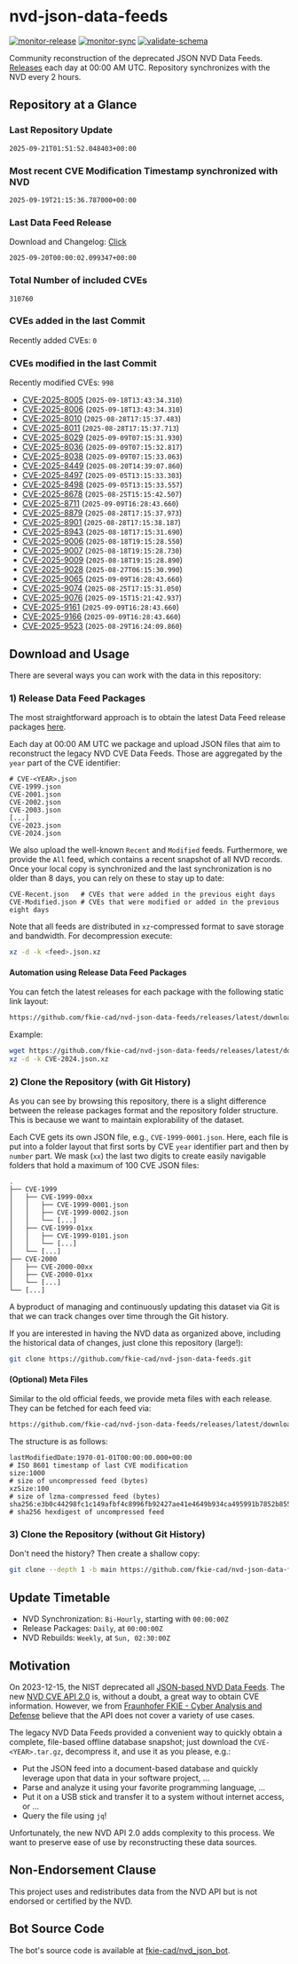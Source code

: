 # nvd-json-data-feeds

[![monitor-release](https://github.com/fkie-cad/nvd-json-data-feeds/actions/workflows/monitor_release.yml/badge.svg)](https://github.com/fkie-cad/nvd-json-data-feeds/actions/workflows/monitor_release.yml)
[![monitor-sync](https://github.com/fkie-cad/nvd-json-data-feeds/actions/workflows/monitor_sync.yml/badge.svg)](https://github.com/fkie-cad/nvd-json-data-feeds/actions/workflows/monitor_sync.yml)
[![validate-schema](https://github.com/fkie-cad/nvd-json-data-feeds/actions/workflows/validate_schema.yml/badge.svg)](https://github.com/fkie-cad/nvd-json-data-feeds/actions/workflows/validate_schema.yml)

Community reconstruction of the deprecated JSON NVD Data Feeds.
[Releases](https://github.com/fkie-cad/nvd-json-data-feeds/releases/latest) each day at 00:00 AM UTC.
Repository synchronizes with the NVD every 2 hours.

## Repository at a Glance

### Last Repository Update

```plain
2025-09-21T01:51:52.048403+00:00
```

### Most recent CVE Modification Timestamp synchronized with NVD

```plain
2025-09-19T21:15:36.787000+00:00
```

### Last Data Feed Release

Download and Changelog: [Click](https://github.com/fkie-cad/nvd-json-data-feeds/releases/latest)

```plain
2025-09-20T00:00:02.099347+00:00
```

### Total Number of included CVEs

```plain
310760
```

### CVEs added in the last Commit

Recently added CVEs: `0`



### CVEs modified in the last Commit

Recently modified CVEs: `998`

- [CVE-2025-8005](CVE-2025/CVE-2025-80xx/CVE-2025-8005.json) (`2025-09-18T13:43:34.310`)
- [CVE-2025-8006](CVE-2025/CVE-2025-80xx/CVE-2025-8006.json) (`2025-09-18T13:43:34.310`)
- [CVE-2025-8010](CVE-2025/CVE-2025-80xx/CVE-2025-8010.json) (`2025-08-28T17:15:37.483`)
- [CVE-2025-8011](CVE-2025/CVE-2025-80xx/CVE-2025-8011.json) (`2025-08-28T17:15:37.713`)
- [CVE-2025-8029](CVE-2025/CVE-2025-80xx/CVE-2025-8029.json) (`2025-09-09T07:15:31.930`)
- [CVE-2025-8036](CVE-2025/CVE-2025-80xx/CVE-2025-8036.json) (`2025-09-09T07:15:32.817`)
- [CVE-2025-8038](CVE-2025/CVE-2025-80xx/CVE-2025-8038.json) (`2025-09-09T07:15:33.063`)
- [CVE-2025-8449](CVE-2025/CVE-2025-84xx/CVE-2025-8449.json) (`2025-08-20T14:39:07.860`)
- [CVE-2025-8497](CVE-2025/CVE-2025-84xx/CVE-2025-8497.json) (`2025-09-05T13:15:33.303`)
- [CVE-2025-8498](CVE-2025/CVE-2025-84xx/CVE-2025-8498.json) (`2025-09-05T13:15:33.557`)
- [CVE-2025-8678](CVE-2025/CVE-2025-86xx/CVE-2025-8678.json) (`2025-08-25T15:15:42.507`)
- [CVE-2025-8711](CVE-2025/CVE-2025-87xx/CVE-2025-8711.json) (`2025-09-09T16:28:43.660`)
- [CVE-2025-8879](CVE-2025/CVE-2025-88xx/CVE-2025-8879.json) (`2025-08-28T17:15:37.973`)
- [CVE-2025-8901](CVE-2025/CVE-2025-89xx/CVE-2025-8901.json) (`2025-08-28T17:15:38.187`)
- [CVE-2025-8943](CVE-2025/CVE-2025-89xx/CVE-2025-8943.json) (`2025-08-18T17:15:31.690`)
- [CVE-2025-9006](CVE-2025/CVE-2025-90xx/CVE-2025-9006.json) (`2025-08-18T19:15:28.550`)
- [CVE-2025-9007](CVE-2025/CVE-2025-90xx/CVE-2025-9007.json) (`2025-08-18T19:15:28.730`)
- [CVE-2025-9009](CVE-2025/CVE-2025-90xx/CVE-2025-9009.json) (`2025-08-18T19:15:28.890`)
- [CVE-2025-9028](CVE-2025/CVE-2025-90xx/CVE-2025-9028.json) (`2025-08-27T06:15:30.990`)
- [CVE-2025-9065](CVE-2025/CVE-2025-90xx/CVE-2025-9065.json) (`2025-09-09T16:28:43.660`)
- [CVE-2025-9074](CVE-2025/CVE-2025-90xx/CVE-2025-9074.json) (`2025-08-25T17:15:31.050`)
- [CVE-2025-9076](CVE-2025/CVE-2025-90xx/CVE-2025-9076.json) (`2025-09-15T15:21:42.937`)
- [CVE-2025-9161](CVE-2025/CVE-2025-91xx/CVE-2025-9161.json) (`2025-09-09T16:28:43.660`)
- [CVE-2025-9166](CVE-2025/CVE-2025-91xx/CVE-2025-9166.json) (`2025-09-09T16:28:43.660`)
- [CVE-2025-9523](CVE-2025/CVE-2025-95xx/CVE-2025-9523.json) (`2025-08-29T16:24:09.860`)


## Download and Usage

There are several ways you can work with the data in this repository:

### 1) Release Data Feed Packages

The most straightforward approach is to obtain the latest Data Feed release packages [here](https://github.com/fkie-cad/nvd-json-data-feeds/releases/latest).

Each day at 00:00 AM UTC we package and upload JSON files that aim to reconstruct the legacy NVD CVE Data Feeds.
Those are aggregated by the `year` part of the CVE identifier:

```
# CVE-<YEAR>.json
CVE-1999.json
CVE-2001.json
CVE-2002.json
CVE-2003.json
[...]
CVE-2023.json
CVE-2024.json
```

We also upload the well-known `Recent` and `Modified` feeds.
Furthermore, we provide the `All` feed, which contains a recent snapshot of all NVD records.
Once your local copy is synchronized and the last synchronization is no older than 8 days, you can rely on these to stay up to date:

```plain
CVE-Recent.json   # CVEs that were added in the previous eight days
CVE-Modified.json # CVEs that were modified or added in the previous eight days
```

Note that all feeds are distributed in `xz`-compressed format to save storage and bandwidth.
For decompression execute:

```sh
xz -d -k <feed>.json.xz
```

#### Automation using Release Data Feed Packages

You can fetch the latest releases for each package with the following static link layout:

```sh
https://github.com/fkie-cad/nvd-json-data-feeds/releases/latest/download/CVE-<YEAR>.json.xz
```

Example:

```sh
wget https://github.com/fkie-cad/nvd-json-data-feeds/releases/latest/download/CVE-2024.json.xz
xz -d -k CVE-2024.json.xz
```

### 2) Clone the Repository (with Git History)

As you can see by browsing this repository, there is a slight difference between the release packages format and the repository folder structure.
This is because we want to maintain explorability of the dataset.

Each CVE gets its own JSON file, e.g., `CVE-1999-0001.json`.
Here, each file is put into a folder layout that first sorts by CVE `year` identifier part and then by `number` part.
We mask (`xx`) the last two digits to create easily navigable folders that hold a maximum of 100 CVE JSON files:

```plain
.
├── CVE-1999
│   ├── CVE-1999-00xx
│   │   ├── CVE-1999-0001.json
│   │   ├── CVE-1999-0002.json
│   │   └── [...]
│   ├── CVE-1999-01xx
│   │   ├── CVE-1999-0101.json
│   │   └── [...]
│   └── [...]
├── CVE-2000
│   ├── CVE-2000-00xx
│   ├── CVE-2000-01xx
│   └── [...]
└── [...]
```

A byproduct of managing and continuously updating this dataset via Git is that we can track changes over time through the Git history.

If you are interested in having the NVD data as organized above, including the historical data of changes, just clone this repository (large!):

```sh
git clone https://github.com/fkie-cad/nvd-json-data-feeds.git
```

#### (Optional) Meta Files

Similar to the old official feeds, we provide meta files with each release. They can be fetched for each feed via:

```sh
https://github.com/fkie-cad/nvd-json-data-feeds/releases/latest/download/CVE-<YEAR>.meta
```

The structure is as follows:

```plain
lastModifiedDate:1970-01-01T00:00:00.000+00:00                          # ISO 8601 timestamp of last CVE modification
size:1000                                                               # size of uncompressed feed (bytes)
xzSize:100                                                              # size of lzma-compressed feed (bytes)
sha256:e3b0c44298fc1c149afbf4c8996fb92427ae41e4649b934ca495991b7852b855 # sha256 hexdigest of uncompressed feed
```

### 3) Clone the Repository (without Git History)

Don't need the history? Then create a shallow copy:

```sh
git clone --depth 1 -b main https://github.com/fkie-cad/nvd-json-data-feeds.git
```


## Update Timetable

* NVD Synchronization: `Bi-Hourly`, starting with `00:00:00Z`
* Release Packages: `Daily`, at `00:00:00Z`
* NVD Rebuilds: `Weekly`, at `Sun, 02:30:00Z`


## Motivation

On 2023-12-15, the NIST deprecated all [JSON-based NVD Data Feeds](https://nvd.nist.gov/vuln/data-feeds#divRetirementBanner-1).
The new [NVD CVE API 2.0](https://nvd.nist.gov/developers/vulnerabilities) is, without a doubt, a great way to obtain CVE information.
However, we from [Fraunhofer FKIE - Cyber Analysis and Defense](https://www.fkie.fraunhofer.de/en/departments/cad.html) believe that the API does not cover a variety of use cases.

The legacy NVD Data Feeds provided a convenient way to quickly obtain a complete, file-based offline database snapshot; just download the `CVE-<YEAR>.tar.gz`, decompress it, and use it as you please, e.g.:

- Put the JSON feed into a document-based database and quickly leverage upon that data in your software project, ...
- Parse and analyze it using your favorite programming language, ...
- Put it on a USB stick and transfer it to a system without internet access, or ...
- Query the file using `jq`!

Unfortunately, the new NVD API 2.0 adds complexity to this process.
We want to preserve ease of use by reconstructing these data sources.

## Non-Endorsement Clause

This project uses and redistributes data from the NVD API but is not endorsed or certified by the NVD.

## Bot Source Code

The bot's source code is available at [fkie-cad/nvd\_json\_bot](https://github.com/fkie-cad/nvd_json_bot).